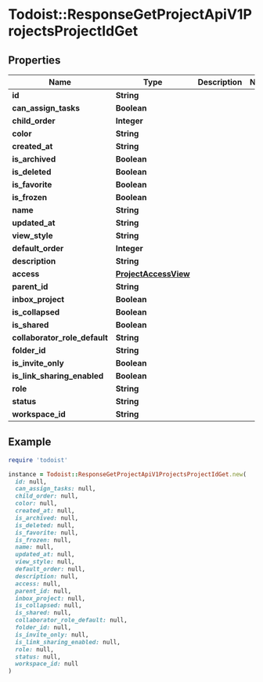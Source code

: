 # Todoist::ResponseGetProjectApiV1ProjectsProjectIdGet

## Properties

| Name | Type | Description | Notes |
| ---- | ---- | ----------- | ----- |
| **id** | **String** |  |  |
| **can_assign_tasks** | **Boolean** |  |  |
| **child_order** | **Integer** |  |  |
| **color** | **String** |  |  |
| **created_at** | **String** |  |  |
| **is_archived** | **Boolean** |  |  |
| **is_deleted** | **Boolean** |  |  |
| **is_favorite** | **Boolean** |  |  |
| **is_frozen** | **Boolean** |  |  |
| **name** | **String** |  |  |
| **updated_at** | **String** |  |  |
| **view_style** | **String** |  |  |
| **default_order** | **Integer** |  |  |
| **description** | **String** |  |  |
| **access** | [**ProjectAccessView**](ProjectAccessView.md) |  |  |
| **parent_id** | **String** |  |  |
| **inbox_project** | **Boolean** |  |  |
| **is_collapsed** | **Boolean** |  |  |
| **is_shared** | **Boolean** |  |  |
| **collaborator_role_default** | **String** |  |  |
| **folder_id** | **String** |  |  |
| **is_invite_only** | **Boolean** |  |  |
| **is_link_sharing_enabled** | **Boolean** |  |  |
| **role** | **String** |  |  |
| **status** | **String** |  |  |
| **workspace_id** | **String** |  |  |

## Example

```ruby
require 'todoist'

instance = Todoist::ResponseGetProjectApiV1ProjectsProjectIdGet.new(
  id: null,
  can_assign_tasks: null,
  child_order: null,
  color: null,
  created_at: null,
  is_archived: null,
  is_deleted: null,
  is_favorite: null,
  is_frozen: null,
  name: null,
  updated_at: null,
  view_style: null,
  default_order: null,
  description: null,
  access: null,
  parent_id: null,
  inbox_project: null,
  is_collapsed: null,
  is_shared: null,
  collaborator_role_default: null,
  folder_id: null,
  is_invite_only: null,
  is_link_sharing_enabled: null,
  role: null,
  status: null,
  workspace_id: null
)
```

